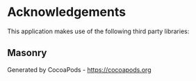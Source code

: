 # Acknowledgements
This application makes use of the following third party libraries:

## Masonry


Generated by CocoaPods - https://cocoapods.org
